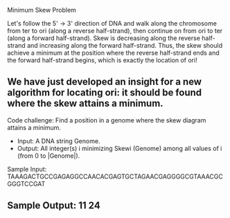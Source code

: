 

Minimum Skew Problem

Let's follow the 5' → 3' direction of DNA and walk along the chromosome 
from ter to ori (along a reverse half-strand), then continue on from ori to ter (along a forward half-strand). 
Skew is decreasing along the reverse half-strand and increasing along the forward half-strand. 
Thus, the skew should achieve a minimum at the position where the reverse half-strand ends and the forward half-strand begins, which is exactly the location of ori!

We have just developed an insight for a new algorithm for locating ori: it should be found where the skew attains a minimum.
-------------------------------------------------------------------------------------------------------------------------
Code challenge: Find a position in a genome where the skew diagram attains a minimum.

- Input: A DNA string Genome.
- Output: All integer(s) i minimizing Skewi (Genome) among all values of i (from 0 to |Genome|).

Sample Input:
    TAAAGACTGCCGAGAGGCCAACACGAGTGCTAGAACGAGGGGCGTAAACGCGGGTCCGAT

Sample Output:
    11 24
-------------------------------------------------------------------------------------------------------------------------



